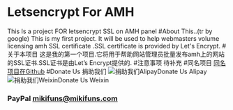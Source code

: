 # Letsencrypt For AMH
This Is a project FOR letsencrypt SSL on AMH panel
#About This..(tr by google)
This is my first project. It will be used to help webmasters volume licensing amh SSL certificate .SSL certificate is provided by Let's Encrypt.
#关于本项目
这是我的第一个项目.它将用于帮助网站管理员批量发布amh上的网站的SSL证书.SSL证书是由Let’s Encrypt提供的.
#注意事项
待补充
#同名项目
[同名项目在Github](https://github.com/mikifuns/LetsencryptForAMH)
#Donate Us 捐助我们
![捐助我们Alipay](https://owncloudmiki.b0.upaiyun.com/alipay.png "Donate Us Alipay")Donate Us Alipay
![捐助我们Weixin](https://owncloudmiki.b0.upaiyun.com/weixin.png "Donate Us Weixin")Donate Us Weixin
###  **PayPal  mikifuns@mikifuns.com** 
